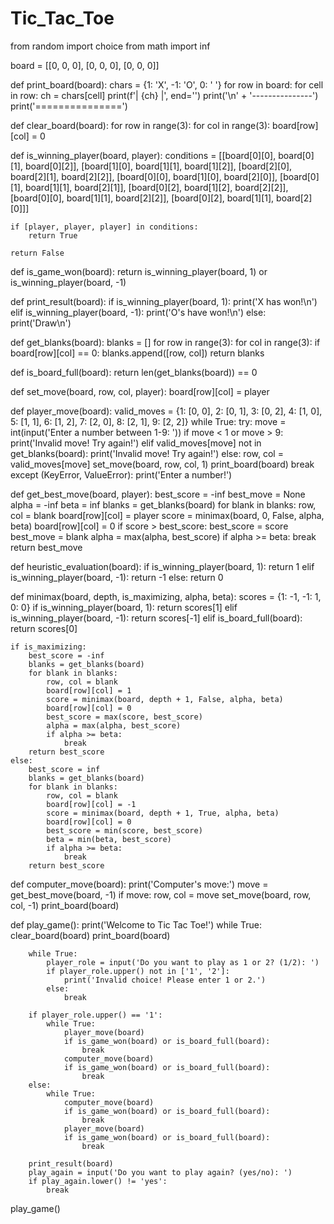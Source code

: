 # Tic_Tac_Toe
from random import choice
from math import inf

board = [[0, 0, 0],
         [0, 0, 0],
         [0, 0, 0]]

def print_board(board):
    chars = {1: 'X', -1: 'O', 0: ' '}
    for row in board:
        for cell in row:
            ch = chars[cell]
            print(f'| {ch} |', end='')
        print('\n' + '---------------')
    print('===============')

def clear_board(board):
    for row in range(3):
        for col in range(3):
            board[row][col] = 0

def is_winning_player(board, player):
    conditions = [[board[0][0], board[0][1], board[0][2]],
                  [board[1][0], board[1][1], board[1][2]],
                  [board[2][0], board[2][1], board[2][2]],
                  [board[0][0], board[1][0], board[2][0]],
                  [board[0][1], board[1][1], board[2][1]],
                  [board[0][2], board[1][2], board[2][2]],
                  [board[0][0], board[1][1], board[2][2]],
                  [board[0][2], board[1][1], board[2][0]]]

    if [player, player, player] in conditions:
        return True

    return False

def is_game_won(board):
    return is_winning_player(board, 1) or is_winning_player(board, -1)

def print_result(board):
    if is_winning_player(board, 1):
        print('X has won!\n')
    elif is_winning_player(board, -1):
        print('O\'s have won!\n')
    else:
        print('Draw\n')

def get_blanks(board):
    blanks = []
    for row in range(3):
        for col in range(3):
            if board[row][col] == 0:
                blanks.append([row, col])
    return blanks

def is_board_full(board):
    return len(get_blanks(board)) == 0

def set_move(board, row, col, player):
    board[row][col] = player

def player_move(board):
    valid_moves = {1: [0, 0], 2: [0, 1], 3: [0, 2],
                   4: [1, 0], 5: [1, 1], 6: [1, 2],
                   7: [2, 0], 8: [2, 1], 9: [2, 2]}
    while True:
        try:
            move = int(input('Enter a number between 1-9: '))
            if move < 1 or move > 9:
                print('Invalid move! Try again!')
            elif valid_moves[move] not in get_blanks(board):
                print('Invalid move! Try again!')
            else:
                row, col = valid_moves[move]
                set_move(board, row, col, 1)
                print_board(board)
                break
        except (KeyError, ValueError):
            print('Enter a number!')

def get_best_move(board, player):
    best_score = -inf
    best_move = None
    alpha = -inf
    beta = inf
    blanks = get_blanks(board)
    for blank in blanks:
        row, col = blank
        board[row][col] = player
        score = minimax(board, 0, False, alpha, beta)
        board[row][col] = 0
        if score > best_score:
            best_score = score
            best_move = blank
        alpha = max(alpha, best_score)
        if alpha >= beta:
            break
    return best_move

def heuristic_evaluation(board):
    if is_winning_player(board, 1):
        return 1
    elif is_winning_player(board, -1):
        return -1
    else:
        return 0

def minimax(board, depth, is_maximizing, alpha, beta):
    scores = {1: -1, -1: 1, 0: 0}
    if is_winning_player(board, 1):
        return scores[1]
    elif is_winning_player(board, -1):
        return scores[-1]
    elif is_board_full(board):
        return scores[0]

    if is_maximizing:
        best_score = -inf
        blanks = get_blanks(board)
        for blank in blanks:
            row, col = blank
            board[row][col] = 1
            score = minimax(board, depth + 1, False, alpha, beta)
            board[row][col] = 0
            best_score = max(score, best_score)
            alpha = max(alpha, best_score)
            if alpha >= beta:
                break
        return best_score
    else:
        best_score = inf
        blanks = get_blanks(board)
        for blank in blanks:
            row, col = blank
            board[row][col] = -1
            score = minimax(board, depth + 1, True, alpha, beta)
            board[row][col] = 0
            best_score = min(score, best_score)
            beta = min(beta, best_score)
            if alpha >= beta:
                break
        return best_score

def computer_move(board):
    print('Computer\'s move:')
    move = get_best_move(board, -1)
    if move:
        row, col = move
        set_move(board, row, col, -1)
    print_board(board)

def play_game():
    print('Welcome to Tic Tac Toe!')
    while True:
        clear_board(board)
        print_board(board)
        
        while True:
            player_role = input('Do you want to play as 1 or 2? (1/2): ')
            if player_role.upper() not in ['1', '2']:
                print('Invalid choice! Please enter 1 or 2.')
            else:
                break

        if player_role.upper() == '1':
            while True:
                player_move(board)
                if is_game_won(board) or is_board_full(board):
                    break
                computer_move(board)
                if is_game_won(board) or is_board_full(board):
                    break
        else:
            while True:
                computer_move(board)
                if is_game_won(board) or is_board_full(board):
                    break
                player_move(board)
                if is_game_won(board) or is_board_full(board):
                    break

        print_result(board)
        play_again = input('Do you want to play again? (yes/no): ')
        if play_again.lower() != 'yes':
            break

play_game()
